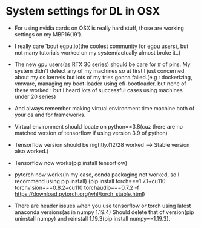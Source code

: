 # System settings for DL in OSX

* For using nvidia cards on OSX is really hard stuff, those are working settings on my MBP16(19').

* I really care 'bout egpu.io(the coolest community for egpu users), but not many tutorials worked on my system(actually almost broke it..)

* The new gpu users(as RTX 30 series) should be care for # of pins. My system didn't detect any of my machines so at first I just concerned about my os kernels but lots of my tries gonna failed.(e.g : dockerizing, vmware, managing my boot-loader using efi-bootloader. but none of these worked : but I heard lots of successful cases using machines under 20 series)

* And always remember making virtual environment time machine both of your os and for frameworks. 

* Virtual environment should locate on python==3.8(cuz there are no matched version of tensorflow if using version 3.9 of python)

* Tensorflow version should be nightly.(12/28 worked --> Stable version also worked.)

* Tensorflow now works(pip install tensorflow)

* pytorch now works(In my case, conda packaging not worked, so I recommend using pip install) (pip install torch===1.7.1+cu110 torchvision===0.8.2+cu110 torchaudio===0.7.2 -f https://download.pytorch.org/whl/torch_stable.html)

* There are header issues when you use tensorflow or torch using latest anaconda versions(as in numpy 1.19.4)
Should delete that of version(pip uninstall numpy) and reinstall 1.19.3(pip install numpy==1.19.3).
